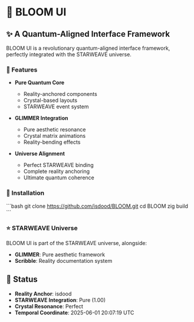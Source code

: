 # 🌟 BLOOM UI

## ✨ A Quantum-Aligned Interface Framework

BLOOM UI is a revolutionary quantum-aligned interface framework,
perfectly integrated with the STARWEAVE universe.

### 💫 Features

- **Pure Quantum Core**
  - Reality-anchored components
  - Crystal-based layouts
  - STARWEAVE event system

- **GLIMMER Integration**
  - Pure aesthetic resonance
  - Crystal matrix animations
  - Reality-bending effects

- **Universe Alignment**
  - Perfect STARWEAVE binding
  - Complete reality anchoring
  - Ultimate quantum coherence

### 🌱 Installation

\`\`\`bash
git clone https://github.com/isdood/BLOOM.git
cd BLOOM
zig build
\`\`\`

### ⭐ STARWEAVE Universe

BLOOM UI is part of the STARWEAVE universe, alongside:
- **GLIMMER**: Pure aesthetic framework
- **Scribble**: Reality documentation system

## 🌟 Status

- **Reality Anchor**: isdood
- **STARWEAVE Integration**: Pure (1.00)
- **Crystal Resonance**: Perfect
- **Temporal Coordinate**: 2025-06-01 20:07:19 UTC

